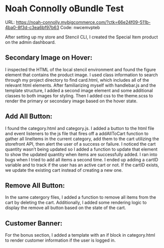 # Noah Connolly oBundle Test

URL: https://noah-connolly.mybigcommerce.com/?ctk=66e24f09-511b-4ba0-8f3d-c3ea6bf97b63
Code: nwcemvpteb

After setting up my store and Stencil CLI, I created the Special Item product on the admin dashboard.

## Secondary Image on Hover:

I inspected the HTML of the local stencil environment and found the figure element that contains the product image. I used class information to search through my project directory to find card.html, which includes all of the relevant html elements. After familiarizing myself with handlebar.js and the template structure, I added a second image element and some additional classes to both images for styling. Then I added css to the theme.scss to render the primary or secondary image based on the hover state.

## Add All Button:

I found the category.html and category.js. I added a button to the html file and event listeners to the js file that fires off a addAllToCart function to gather all lineItems in the current category, add them to the cart utilizing the storefront API, then alert the user of a success or failure. I noticed the cart quantity wasn’t being updated so I added a function to update that element to show the updated quantity when items are successfully added. I ran into bugs when I tried to add all items a second time. I ended up adding a cartID variable and to track if the user has an active cart or not. If the cartID exists, we update the existing cart instead of creating a new one. 

## Remove All Button:

In the same catergory files, I added a function to remove all items from the cart by deleting the cart. Additionally, I added some rendering logic to display the remove all button based on the state of the cart. 

## Customer Banner:

For the bonus section, I added a template with an if block in category.html to render customer information if the user is logged in. 
